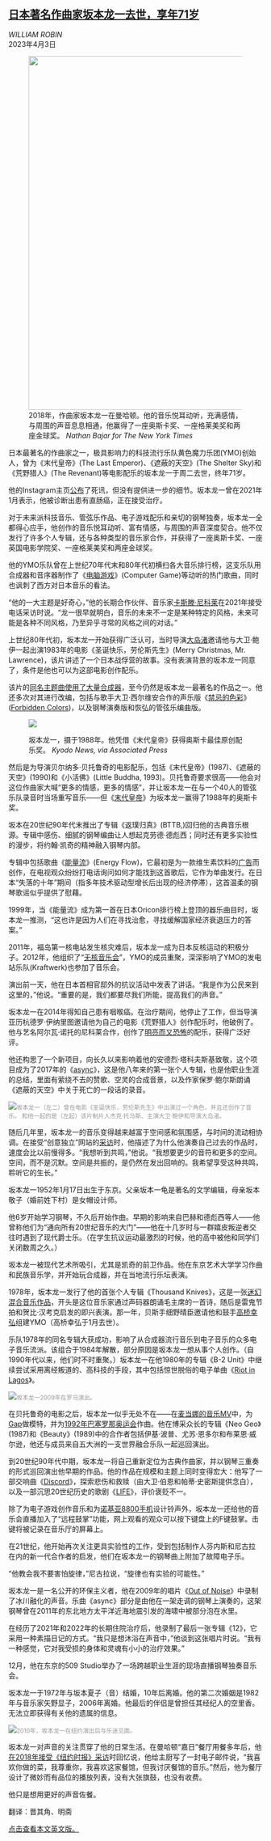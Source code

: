 <!--1680498423000-->
[日本著名作曲家坂本龙一去世，享年71岁](https://cn.nytimes.com/obits/20230403/ryuichi-sakamoto-dead/)
------

<address>WILLIAM ROBIN</address><time pudate="2023-04-03 12:44:32" datetime="2023-04-03 12:44:32">2023年4月3日</time><figure><img src="https://images.weserv.nl/?url=static01.nyt.com/images/2023/04/02/multimedia/02sakamoto1-bchv/02sakamoto1-bchv-master1050.jpg" width="1050" height="700"><figcaption>2018年，作曲家坂本龙一在曼哈顿。他的音乐悦耳动听，充满感情，与周围的声音息息相通，他赢得了一座奥斯卡奖、一座格莱美奖和两座金球奖。 <cite>Nathan Bajar for The New York Times</cite></figcaption></figure><section><p>日本最著名的作曲家之一，极具影响力的科技流行乐队黄色魔力乐团(YMO)创始人，曾为《末代皇帝》(The Last Emperor)、《遮蔽的天空》(The Shelter Sky)和《荒野猎人》(The Revenant)等电影配乐的坂本龙一于周二去世，终年71岁。</p><p>他的Instagram主页<a rel="noopener noreferrer" target="_blank" href="https://www.instagram.com/p/CqiLVIbBI7P/">公布</a>了死讯，但没有提供进一步的细节。坂本龙一曾在2021年1月表示，他被诊断出患有直肠癌，正在接受治疗。</p><p>对于未来派科技音乐、管弦乐作品、电子游戏配乐和亲切的钢琴独奏，坂本龙一全都得心应手，他创作的音乐悦耳动听、富有情感，与周围的声音深度契合。他不仅发行了许多个人专辑，还与各种类型的音乐家合作，并获得了一座奥斯卡奖、一座英国电影学院奖、<b></b>一座格莱美奖和两座金球奖。</p><p>他的YMO乐队曾在上世纪70年代末和80年代初横扫各大音乐排行榜，这支乐队用合成器和音序器制作了《<a rel="noopener noreferrer" target="_blank" href="https://www.youtube.com/watch?v=q3XqVBdjNM0">电脑游戏</a>》(Computer Game)等动听的热门歌曲，同时也讽刺了西方对日本音乐的看法。</p><p>“他的一大主题是好奇心，”他的长期合作伙伴、音乐家<a rel="noopener noreferrer" target="_blank" href="https://www.carstennicolai.de/?c=biography">卡斯滕·尼科莱</a>在2021年接受电话采访时说。“龙一很早就明白，音乐的未来不一定是某种特定的风格，未来可能是各种不同风格，乃至异乎寻常的风格之间的对话。”</p><p>上世纪80年代初，坂本龙一开始获得广泛认可，当时导演<a href="https://www.nytimes.com/2013/01/16/movies/nagisa-oshima-iconoclastic-filmmaker-dies-at-80.html">大岛渚</a>邀请他与大卫·鲍伊一起出演1983年的电影《圣诞快乐，劳伦斯先生》(Merry Christmas, Mr. Lawrence)，该片讲述了一个日本战俘营的故事。没有表演背景的坂本龙一同意了，条件是他也可以为这部电影创作配乐。</p><p>该片的<a rel="noopener noreferrer" target="_blank" href="https://www.youtube.com/watch?v=LF9_9MZyQGo">同名主题曲使用了大量合成器</a>，至今仍然是坂本龙一最著名的作品之一。他还多次对其进行改编，包括与歌手大卫·西尔维安合作的声乐版《<a rel="noopener noreferrer" target="_blank" href="https://www.youtube.com/watch?v=x1YkHJJi-tc">禁忌的色彩</a>》(<a rel="noopener noreferrer" target="_blank" href="https://www.youtube.com/watch?v=x1YkHJJi-tc">Forbidden Colors</a>)，以及钢琴演奏版和恢弘的管弦乐编曲版。</p><p><figure><img src="https://images.weserv.nl/?url=static01.nyt.com/images/2023/04/02/multimedia/02sakamoto3-vlwf/02sakamoto3-vlwf-jumbo.jpg"></p><figcaption>坂本龙一，摄于1988年。他凭借《末代皇帝》获得奥斯卡最佳原创配乐奖。 <cite>Kyodo News, via Associated Press</cite></figcaption></figure><p>然后是为导演贝尔纳多·贝托鲁奇的电影配乐，包括《末代皇帝》(1987)、《遮蔽的天空》(1990)和《小活佛》(Little Buddha, 1993)。贝托鲁奇要求很高——他会对这位作曲家大喊“更多的情感，更多的情感”，并让坂本龙一在与一个40人的管弦乐队录音时当场重写音乐——但《<a rel="noopener noreferrer" target="_blank" href="https://www.youtube.com/watch?v=fTtCXTry0DU">末代皇帝</a>》为坂本龙一赢得了1988年的奥斯卡奖。</p><p>坂本在20世纪90年代末推出了专辑《返璞归真》(BTTB,)回归他的古典音乐根源。专辑中感伤、细腻的钢琴编曲让人想起克劳德·德彪西；同时还有更多实验性的漫步，将约翰·凯奇的精神融入钢琴内部。</p><p>专辑中包括歌曲《<a rel="noopener noreferrer" target="_blank" href="https://www.youtube.com/watch?v=z45xGGTo3J0">能量流</a>》(Energy Flow)，它最初是为一款维生素饮料的<a rel="noopener noreferrer" target="_blank" href="https://www.youtube.com/watch?v=XohBPZR4DVo">广告</a>而创作，在电视观众纷纷打电话询问如何才能找到这首歌后，它作为单曲发行。在日本“失落的十年”期间（指多年技术驱动型增长后出现的经济停滞），这首温柔的钢琴歌谣似乎提供了慰藉。</p><p>1999年，当《能量流》成为第一首在日本Oricon排行榜上登顶的器乐曲目时，坂本龙一推测，“这也许是因为人们在寻找治愈，寻找缓解国家经济衰退压力的答案。”</p><p>2011年，福岛第一核电站发生核灾难后，坂本龙一成为日本反核运动的积极分子。2012年，他组织了“<a rel="noopener noreferrer" target="_blank" href="https://www.google.com/search?q=sakamoto+no+nukes&rlz=1C5GCEM_enUS921US921&oq=sakamoto+no+nukes&aqs=chrome.0.69i59j69i60.2700j0j4&sourceid=chrome&ie=UTF-8">无核音乐会</a>”，YMO的成员重聚，深深影响了YMO的发电站乐队(Kraftwerk)也参加了音乐会。</p><p>演出前一天，他在日本首相官邸外的抗议活动中发表了讲话。“我是作为公民来到这里的，”他说。“重要的是，我们都要尽我们所能，提高我们的声音。”</p><p>坂本龙一在2014年得知自己患有咽喉癌。在治疗期间，他停止了工作，但当导演亚历杭德罗·伊纳里图邀请他为自己的电影《荒野猎人》创作配乐时，他破例了。他与艺名阿尔瓦·诺托的尼科莱合作，创作了<a rel="noopener noreferrer" target="_blank" href="https://www.youtube.com/watch?v=Czv8J1W4yYU">明亮而又恐怖</a>的配乐，获得广泛好评。</p><p>他还构思了一个新项目，向长久以来影响着他的安德烈·塔科夫斯基致敬，这个项目成为了2017年的《<a rel="noopener noreferrer" target="_blank" href="https://www.youtube.com/watch?v=pygwK0sBUdM&list=PLlxVAExh_bYbnN6c4q1EJxcv559obwOBt">async</a>》，这是他八年来的第一张个人专辑，也是他职业生涯的总结，里面有萦绕不去的赞歌、空灵的合成音景，以及作家保罗·鲍尔斯朗诵《遮蔽的天空》中关于死亡的一段话的录音。</p><p><img src="https://images.weserv.nl/?url=static01.nyt.com/images/2023/04/02/multimedia/02sakamoto4-vqhj/02sakamoto4-vqhj-master1050.jpg"><small style="color: #999;">坂本龙一（左二）曾在电影《圣诞快乐，劳伦斯先生》中出演过一个角色，并且还创作了音乐。 和他一起的是（左起）该片制片人杰克·托马斯、主演大卫·鲍伊和导演大岛渚。</small></p><p>随后几年里，坂本龙一的音乐变得越来越富于空间感和氛围感，与时间的流动相协调。在接受“创意独立”网站的<a rel="noopener noreferrer" target="_blank" href="https://thecreativeindependent.com/people/ryuichi-sakamoto-on-how-your-work-changes-as-you-get-older/">采访</a>时，他描述了为什么他演奏自己过去的作品时，速度会比以前慢得多。“我想听到共鸣，”他说。“我想要更少的音符和更多的空间。空间，而不是沉默。空间是共振的，是仍然在发出回响的。我希望享受这种共鸣，聆听它的生长。”</p><p>坂本龙一1952年1月17日出生于东京。父亲坂本一龟是著名的文学编辑，母亲坂本敬子（婚前姓下村）是女帽设计师。</p><p>他6岁开始学习钢琴，不久后开始作曲。早期的影响来自巴赫和德彪西等人——他曾称他们为“通向所有20世纪音乐的大门”——他在十几岁时与一群嬉皮叛逆者交往时遇到了现代爵士乐。（在学生抗议运动最激烈的时候，他的高中被他和同学们关闭数周之久。）</p><p>坂本龙一被现代艺术所吸引，尤其是凯奇的前卫作品。他在东京艺术大学学习作曲和民族音乐学，并开始玩合成器，并在当地流行乐坛表演。</p><p>1978年，坂本龙一发行了他的首张个人专辑《Thousand Knives》，这是一张<a rel="noopener noreferrer" target="_blank" href="https://www.youtube.com/watch?v=dV8wdoQKKvM">迷幻混合音乐作品</a>，开头是这位音乐家通过声码器朗诵毛主席的一首诗，随后是雷鬼节拍和贺比·汉考克启发的即兴表演。那一年，贝斯手细野晴臣邀请他和鼓手<a href="https://www.nytimes.com/2023/01/18/arts/music/yukihiro-takahashi-dead.html" title="Link: https://www.nytimes.com/2023/01/18/arts/music/yukihiro-takahashi-dead.html">高桥幸弘</a>组建YMO（高桥幸弘于1月去世）。</p><p>乐队1978年的同名专辑大获成功，影响了从合成器流行音乐到电子音乐的众多电子音乐流派。该组合于1984年解散，部分原因是坂本龙一想从事个人创作。（自1990年代以来，他们时不时重聚。）坂本龙一在他1980年的专辑《B-2 Unit》中继续尝试采用离经叛道的、高科技的手段，其中包括惊世脱俗的电子单曲《<a rel="noopener noreferrer" target="_blank" href="https://www.youtube.com/watch?v=GPuBOYsl--M">Riot in Lagos</a>》。</p><p><img src="https://images.weserv.nl/?url=static01.nyt.com/images/2023/04/02/multimedia/02sakamoto2-lqmh/02sakamoto2-lqmh-master1050.jpg"><small style="color: #999;">坂本龙一2009年在罗马演出。</small></p><p>在贝托鲁奇的电影之后，坂本龙一似乎无处不在——在<a rel="noopener noreferrer" target="_blank" href="https://www.youtube.com/watch?v=15kWlTrpt5k" title="Link: https://www.youtube.com/watch?v=15kWlTrpt5k">麦当娜的音乐MV</a>中，为<a rel="noopener noreferrer" target="_blank" href="https://www.mocp.org/detail.php?type=related&kv=4245&t=objects">Gap</a>做模特，并为<a rel="noopener noreferrer" target="_blank" href="https://www.youtube.com/watch?v=KN1vASm9Q9g">1992年巴塞罗那奥运会</a>作曲。他在博采众长的专辑《Neo Geo》(1987)和《Beauty》(1989)中的合作者包括伊基·波普、尤苏·恩多尔和布莱恩·威尔逊，他还与成员来自五大洲的一支世界融合乐队一起巡回演出。</p><p>到20世纪90年代中期，坂本龙一将自己重新定位为古典作曲家，并以钢琴三重奏的形式巡回演出他早期的作品。他的作品在规模和主题上同时变得宏大：他写了一部交响曲《<a rel="noopener noreferrer" target="_blank" href="https://www.youtube.com/watch?v=ig-7opc1AWE">Discord</a>》，探索悲伤和救赎（由大卫·伯恩和帕蒂·史密斯提供念白），以及一部沉思20世纪历史的歌剧《<a rel="noopener noreferrer" target="_blank" href="https://www.youtube.com/watch?v=HD4obyS8TRg&list=PLD4JQ72xR3Eh8Tmbh42lTdos9FB7KE8dE">LIFE</a>》，评价褒贬不一。</p><p>除了为电子游戏创作音乐和为<a rel="noopener noreferrer" target="_blank" href="https://www.youtube.com/watch?v=M2sUheyWPys">诺基亚8800手机</a>设计铃声外，坂本龙一还给他的音乐会直播加入了“远程鼓掌”功能，网上观看的观众可以按下键盘上的F键鼓掌。击键将被记录在音乐厅的屏幕上。</p><p>在21世纪，他开始再次关注更具实验性的工作，受到包括制作人芬内斯和尼古拉在内的新一代合作者的启发，他们在坂本龙一的钢琴曲上附加了故障电子乐。</p><p>“他教会我不要害怕旋律，”尼古拉说，“旋律也有实验的可能性。”</p><p>坂本龙一是一名公开的环保主义者，他在2009年的唱片《<a rel="noopener noreferrer" target="_blank" href="https://www.youtube.com/watch?v=8Fp-9HZuemw">Out of Noise</a>》中录制了冰川融化的声音。乐曲《async》部分是由他在一架走调的钢琴上演奏的，这架钢琴曾在2011年的东北地方太平洋近海地震引发的海啸中被部分泡在水里。</p><p>在经历了2021年和2022年的长期住院治疗后，他录制了最后一张专辑《12》，它采用一种素描日记的方式。“我只是想沐浴在声音中，”他谈到这张唱片时说。“我有一种感觉，它对我受损的身体和灵魂有小小的治疗效果。”</p><p>12月，他在东京的509 Studio举办了一场跨越职业生涯的现场直播钢琴独奏音乐会。</p><p>坂本龙一于1972年与坂本夏子（音）结婚，10年后离婚。他的第二次婚姻是1982年与音乐家矢野显子，2006年离婚。他最后的伴侣是曾担任其经纪人的空里香。无法立即获得有关他的遗属的信息。</p><p><img src="https://images.weserv.nl/?url=static01.nyt.com/images/2023/04/02/multimedia/02sakamoto5-wtlc/02sakamoto5-wtlc-master1050.jpg"><small style="color: #999;">2010年，坂本龙一在纽约演出后与乐迷见面。</small></p><p>坂本龙一对声音的关注贯穿了他的日常生活。在曼哈顿“嘉日”餐厅用餐多年后，他<a href="https://cn.nytimes.com/culture/20180809/restaurant-music-playlists-ryuichi-sakamoto/" title="Link: https://cn.nytimes.com/culture/20180809/restaurant-music-playlists-ryuichi-sakamoto/">在2018年接受《纽约时报》采访</a>时回忆说，他给主厨写了一封电子邮件说，“我喜欢你做的菜，我尊重你，我喜欢这家餐馆，但我讨厌餐馆的音乐。”然后，他为餐厅设计了微妙而有品位的播放列表，没有大张旗鼓，也没有收费。</p><p>他只是想用更好的声音佐餐。</p></section><footer><p>翻译：晋其角、明斋</p><p><a rel="nofollow" target="_blank" href="https://www.nytimes.com/2023/04/02/arts/music/ryuichi-sakamoto-dead.html">点击查看本文英文版。</a></p></footer>
